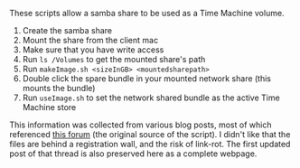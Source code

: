 These scripts allow a samba share to be used as a Time Machine volume.

1. Create the samba share
2. Mount the share from the client mac
3. Make sure that you have write access
4. Run `ls /Volumes` to get the mounted share's path
5. Run `makeImage.sh <sizeInGB> <mountedsharepath>`
6. Double click the spare bundle in your mounted network share (this mounts the bundle)
7. Run `useImage.sh` to set the network shared bundle as the active Time Machine store

This information was collected from various blog posts, most of which referenced [this forum](http://www.insanelymac.com/forum/topic/184462-guide-106-snow-leopard-time-machine-backup-to-network-share/) (the original source of the script). I didn't like that the files are behind a registration wall, and the risk of link-rot. The first updated post of that thread is also preserved here as a complete webpage.
